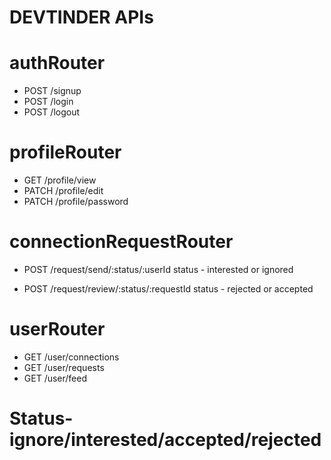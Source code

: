 # DEVTINDER APIs

# authRouter
- POST /signup 
- POST /login
- POST /logout

# profileRouter
- GET /profile/view 
- PATCH /profile/edit
- PATCH /profile/password

# connectionRequestRouter
- POST /request/send/:status/:userId
status - interested or ignored

- POST /request/review/:status/:requestId
status - rejected or accepted

# userRouter
- GET /user/connections
- GET /user/requests
- GET /user/feed


# Status- ignore/interested/accepted/rejected

